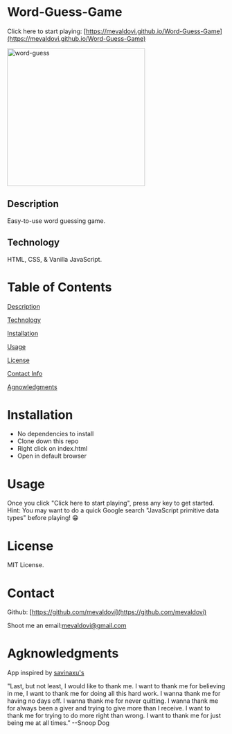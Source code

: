 # Word-Guess-Game

 Click here to start playing: [https://mevaldovi.github.io/Word-Guess-Game](https://mevaldovi.github.io/Word-Guess-Game)

<img width="318" alt="word-guess" src="https://user-images.githubusercontent.com/83307023/141875561-83c8f93a-6c17-4002-9184-c87eb35d403c.png">


## Description
Easy-to-use word guessing game. 
## Technology 
HTML, CSS, & Vanilla JavaScript.

# Table of Contents
[Description](https://github.com/mevaldovi/Word-Guess-Game#Description)

[Technology](https://github.com/mevaldovi/Word-Guess-Game#Technology)

[Installation](https://github.com/mevaldovi/Word-Guess-Game#Installation)


[Usage](https://github.com/mevaldovi/Word-Guess-Game#Usage)


[License](https://github.com/mevaldovi/Word-Guess-Game#License)


[Contact Info](https://github.com/mevaldovi/Word-Guess-Game#Contact)


[Agnowledgments](https://github.com/mevaldovi/Word-Guess-Game#Agknowledgments)

# Installation
 
- No dependencies to install
- Clone down this repo
- Right click on index.html
- Open in default browser

# Usage
Once you click "Click here to start playing", press any key to get started. 
Hint: You may want to do a quick Google search "JavaScript primitive data types" before playing! 😁

# License
MIT License.
# Contact
Github: [https://github.com/mevaldovi](https://github.com/mevaldovi)


Shoot me an email:[mevaldovi@gmail.com](mailto:mevaldovi@gmail.com)
# Agknowledgments

App inspired by [savinaxu's](https://github.com/savinaxu/Word-Guess-Game)


"Last, but not least, I would like to thank me. I want to thank me for believing in me, I want to thank me for doing all this hard work. I wanna thank me for having no days off. I wanna thank me for never quitting. I wanna thank me for always been a giver and trying to give more than I receive. I want to thank me for trying to do more right than wrong. I want to thank me for just being me at all times.” --Snoop Dog
